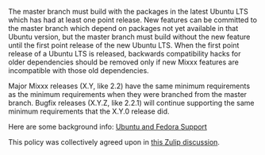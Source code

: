 The master branch must build with the packages in the latest Ubuntu LTS which has had at least one point release. New features can be committed to the master branch which depend on packages not yet available in that Ubuntu version, but the master branch must build without the new feature until the first point release of the new Ubuntu LTS. When the first point release of a Ubuntu LTS is released, backwards compatibility hacks for older dependencies should be removed only if new Mixxx features are incompatible with those old dependencies.

Major Mixxx releases (X.Y, like 2.2) have the same minimum requirements as the minimum requirements when they were branched from the master branch. Bugfix releases (X.Y.Z, like 2.2.1) will continue supporting the same minimum requirements that the X.Y.0 release did.

Here are some background info: [Ubuntu and Fedora Support](Ubuntu-and-Fedora-Support-Policy)

This policy was collectively agreed upon in [this Zulip discussion](https://mixxx.zulipchat.com/#narrow/stream/109171-development/topic/minimum.20requirements.20policy/near/203415058).
